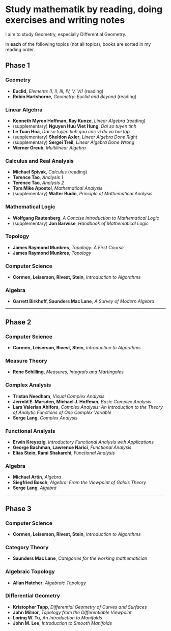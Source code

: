 # Study mathematik by reading, doing exercises and writing notes

I aim to study Geometry, especially Differential Geometry.

In **each** of the following topics (not all topics), books are sorted in my reading order.

## Phase 1

### Geometry

- **Euclid**, *Elements (I, II, III, IV, V, VI)* (reading)
- **Robin Hartshorne**, *Geometry: Euclid and Beyond* (reading)

### Linear Algebra

- **Kenneth Myron Hoffman, Ray Kunze**, *Linear Algebra* (reading)
- (supplementary) **Nguyen Huu Viet Hung**, *Dai so tuyen tinh*
- **Le Tuan Hoa**, *Dai so tuyen tinh qua cac vi du va bai tap*
- (supplementary) **Sheldon Axler**, *Linear Algebra Done Right*
- (supplementary) **Sergei Treil**, *Linear Algebra Done Wrong*
- **Werner Greub**, *Multilinear Algebra*

### Calculus and Real Analysis

- **Michael Spivak**, *Calculus* (reading)
- **Terence Tao**, *Analysis 1*
- **Terence Tao**, *Analysis 2*
- **Tom Mike Apostol**, *Mathematical Analysis*
- (supplementary) **Walter Rudin**, *Principle of Mathematical Analysis*

### Mathematical Logic

- **Wolfgang Rautenberg**, *A Concise Introduction to Mathematical Logic*
- (supplementary) **Jon Barwise**, *Handbook of Mathematical Logic*

### Topology

- **James Raymond Munkres**, *Topology: A First Course*
- **James Raymond Munkres**, *Topology*

### Computer Science

- **Cormen, Leiserson, Rivest, Stein**, *Introduction to Algorithms*

### Algebra

- **Garrett Birkhoff, Saunders Mac Lane**, *A Survey of Modern Algebra*

---

## Phase 2

### Computer Science

- **Cormen, Leiserson, Rivest, Stein**, *Introduction to Algorithms*

### Measure Theory

- **Rene Schilling**, *Measures, Integrals and Martingales*

### Complex Analysis

- **Tristan Needham**, *Visual Complex Analysis*
- **Jerrold E. Marsden, Michael J. Hoffman**, *Basic Complex Analysis*
- **Lars Valerian Ahlfors**, *Complex Analysis: An Introduction to the Theory of Analytic Functions of One Complex Variable*
- **Serge Lang**, *Complex Analysis*

### Functional Analysis

- **Erwin Kreyszig**, *Introductory Functional Analysis with Applications*
- **George Bachman, Lawrence Narici**, *Functional Analysis*
- **Elias Stein, Rami Shakarchi**, *Functional Analysis*

### Algebra

- **Michael Artin**, *Algebra*
- **Siegfried Bosch**, *Algebra: From the Viewpoint of Galois Theory*
- **Serge Lang**, *Algebra*

---

## Phase 3

### Computer Science

- **Cormen, Leiserson, Rivest, Stein**, *Introduction to Algorithms*

### Category Theory

- **Saunders Mac Lane**, *Categories for the working mathematician*

### Algebraic Topology

- **Allan Hatcher**, *Algebraic Topology*

### Differential Geometry

- **Kristopher Tapp**, *Differential Geometry of Curves and Surfaces*
- **John Milnor**, *Topology from the Differentiable Viewpoint*
- **Loring W. Tu**, *An Introduction to Manifolds*
- **John M. Lee**, *Introduction to Smooth Manifolds*
